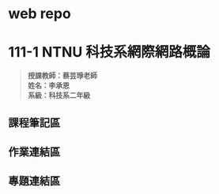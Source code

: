 # web repo
# 111-1 NTNU 科技系網際網路概論  

>**授課教師：蔡芸琤老師**  
>**姓名：李承恩**  
>**系級：科技系二年級**  

## 課程筆記區  

## 作業連結區  

## 專題連結區  
